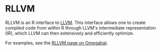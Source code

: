 # RLLVM

RLLVM is an R interface to [LLVM](http://llvm.org). This interface
allows one to create compiled code from within R through LLVM's
intermediate representation (IR), which LLVM can then extensively and
efficiently optimize.


For examples, see the
[RLLVM page on Omegahat](http://www.omegahat.org/Rllvm/).
